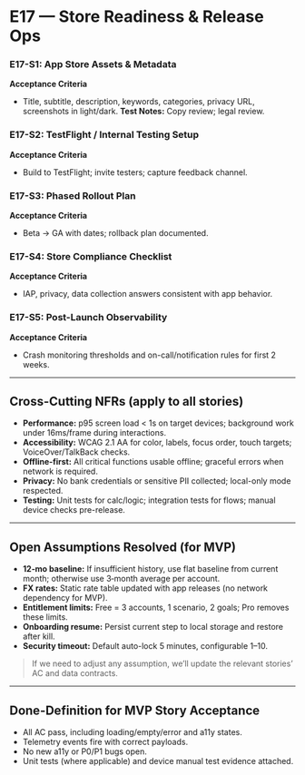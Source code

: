 # E17 — Store Readiness & Release Ops

### E17-S1: App Store Assets & Metadata
**Acceptance Criteria**
- Title, subtitle, description, keywords, categories, privacy URL, screenshots in light/dark.
**Test Notes:** Copy review; legal review.

### E17-S2: TestFlight / Internal Testing Setup
**Acceptance Criteria**
- Build to TestFlight; invite testers; capture feedback channel.

### E17-S3: Phased Rollout Plan
**Acceptance Criteria**
- Beta → GA with dates; rollback plan documented.

### E17-S4: Store Compliance Checklist
**Acceptance Criteria**
- IAP, privacy, data collection answers consistent with app behavior.

### E17-S5: Post-Launch Observability
**Acceptance Criteria**
- Crash monitoring thresholds and on-call/notification rules for first 2 weeks.

---

## Cross-Cutting NFRs (apply to all stories)
- **Performance:** p95 screen load < 1s on target devices; background work under 16ms/frame during interactions.
- **Accessibility:** WCAG 2.1 AA for color, labels, focus order, touch targets; VoiceOver/TalkBack checks.
- **Offline-first:** All critical functions usable offline; graceful errors when network is required.
- **Privacy:** No bank credentials or sensitive PII collected; local-only mode respected.
- **Testing:** Unit tests for calc/logic; integration tests for flows; manual device checks pre-release.

---

## Open Assumptions Resolved (for MVP)
- **12‑mo baseline:** If insufficient history, use flat baseline from current month; otherwise use 3‑month average per account.
- **FX rates:** Static rate table updated with app releases (no network dependency for MVP).
- **Entitlement limits:** Free = 3 accounts, 1 scenario, 2 goals; Pro removes these limits.
- **Onboarding resume:** Persist current step to local storage and restore after kill.
- **Security timeout:** Default auto-lock 5 minutes, configurable 1–10.

> If we need to adjust any assumption, we’ll update the relevant stories’ AC and data contracts.

---

## Done-Definition for MVP Story Acceptance
- All AC pass, including loading/empty/error and a11y states.
- Telemetry events fire with correct payloads.
- No new a11y or P0/P1 bugs open.
- Unit tests (where applicable) and device manual test evidence attached.
